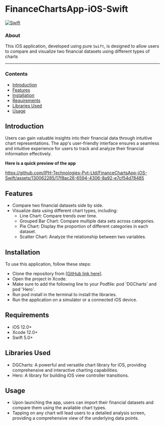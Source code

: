 # FinanceChartsApp-iOS-Swift
[![Swift](https://img.shields.io/badge/swift-%2320232a.svg?style=for-the-badge&logo=swift&logoColor=%23F05138)](https://swift.org/)

### About
This iOS application, developed using pure `Swift`, is designed to allow users to compare and visualize two financial datasets using different types of charts
___

### Contents

- [Introduction](#introduction)
- [Features](#features)
- [Installation](#installation)
- [Requirements](#requirements)
- [Libraries Used](#libraries-used)
- [Usage](#usage)

## Introduction
Users can gain valuable insights into their financial data through intuitive chart representations. The app's user-friendly interface ensures a seamless and intuitive experience for users to track and analyze their financial information effectively.



__Here is a quick preview of the app__ <br />

https://github.com/IPH-Technologies-Pvt-Ltd/FinanceChartsApp-iOS-Swift/assets/130062285/17f8ac26-6594-4306-8a92-e7cf54d78485

## Features
- Compare two financial datasets side by side.
- Visualize data using different chart types, including:
  - Line Chart: Compare trends over time.
  - Grouped Bar Chart: Compare multiple data sets across categories.
  - Pie Chart: Display the proportion of different categories in each dataset.
  - Scatter Chart: Analyze the relationship between two variables.

## Installation
To use this application, follow these steps:

- Clone the repository from [[GitHub link here](https://github.com/IPH-Technologies-Pvt-Ltd/FinanceChartsApp-iOS-Swift.git)].
- Open the project in Xcode.
- Make sure to add the following line to your Podfile: pod 'DGCharts' and pod 'Hero'.
- Run pod install in the terminal to install the libraries.
- Run the application on a simulator or a connected iOS device.

## Requirements
- iOS 12.0+
- Xcode 12.0+
- Swift 5.0+

## Libraries Used
- DGCharts: A powerful and versatile chart library for iOS, providing comprehensive and interactive charting capabilities.
- Hero: A library for building iOS view controller transitions.

## Usage

- Upon launching the app, users can import their financial datasets and compare them using the available chart types. 
- Tapping on any chart will lead users to a detailed analysis screen, providing a comprehensive view of the underlying data points.




